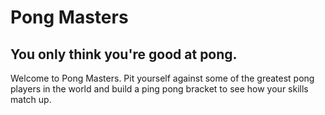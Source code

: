 # Pong Masters

You only think you're good at pong.
----------

Welcome to Pong Masters. Pit yourself against some of the greatest pong players in the world and build a ping pong bracket to see how your skills match up.

